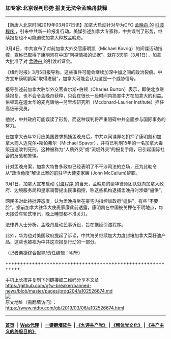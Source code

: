 ### 加专家:北京误判形势 报复无法令孟晚舟获释
------------------------

<div class="post_content">
 <p>
  【新唐人北京时间2019年03月07日讯】加拿大启动针对华为CFO
  <a href="https://www.ntdtv.com/gb/孟晚舟.htm">
   孟晚舟
  </a>
  的
  <a href="https://www.ntdtv.com/gb/引渡程序.htm">
   引渡程序
  </a>
  ，引来中共新一轮报复行动。美媒引述加拿大专家称，中共误判了形势，继续报复也不可能迫使加拿大释放孟晚舟。
 </p>
 <p>
  3月4日，中共宣布了对前加拿大外交官康明凯（Michael Kovrig）的间谍活动指控，宣称已取得了康明凯在中国“刺探情报的证据”。就在3天前（3月1日），加拿大批准了对
  <a href="https://www.ntdtv.com/gb/孟晚舟.htm">
   孟晚舟
  </a>
  的引渡听证会。
 </p>
 <p>
  《纽约时报》3月5日报导称，这些事件可能会继续加深中加之间的政治裂痕。中方宣布康明凯案“取得进展”，加拿大可能会认为这是一个威胁信号。
 </p>
 <p>
  报导引述前加拿大驻华外交官查尔斯•伯顿（Charles Burton）表示，即使北京继续报复，也不会令孟晚舟获释，只会在很长一段时间内损害中方在加拿大的利益。伯顿现在渥太华的麦克唐纳—劳里埃研究所（Mcdonard-Laurier Institute）担任高级研究员。
 </p>
 <p>
  他说，中共政府可能误读了形势，而这种误判将严重阻碍中共全面参与国际事务的努力。
 </p>
 <p>
  在加拿大去年12月应美国要求抓捕孟晚舟后，中共以间谍罪名扣押了康明凯和加拿大商人迈克尔•斯帕弗尔（Michael Spavor），并将已判刑15年的一名加拿大毒贩迅速改判死刑。这种被称为“人质外交”或“流氓外交”的报复手段，已引起国际社会的反感和警惕。
 </p>
 <p>
  针对孟晚舟案，加拿大特鲁多政府已经表明了不干涉司法的立场，还为此勒令从“政治角度”解读此案的前驻华大使麦家廉
  <span class="st">
   (John McCallum)辞职。
  </span>
 </p>
 <p>
  3月1日，加拿大宣布启动
  <a href="https://www.ntdtv.com/gb/引渡程序.htm">
   引渡程序
  </a>
  的当天，孟晚舟的豪华律师团队就向加拿大政府、边境服务局和皇家骑警提出民事指控，称这些机构逮捕孟晚舟时涉嫌“逼供”。
 </p>
 <p>
  网民多对此持批评态度，认为孟晚舟坐在豪宅内指控加政府“逼供”，有些“不要脸”。据前加拿大驻华大使麦家廉此前透露，康明凯在中国被关押在不明地点，每天接受车轮式审讯，晚上睡觉都不准关灯。
 </p>
 <p>
  法律界人士分析，孟晚舟启动民事诉讼，旨在拖延引渡程序。
 </p>
 <p>
  此外，华为也对美国政府提起了诉讼，中共海关继续加大力度封堵加拿大菜籽油产品，这些也被视为中共这次报复行动的一部分。
 </p>
 <p>
  （记者栗捷综合报导/责任编辑：明轩）
 </p>
 <div class="single_ad">
 </div>
</div>

+++++++++++++++++++++++++++++++++++++++++++++++++++++++++++<br/><br/>
手机上长按并复制下列链接或二维码分享本文章：<br/>
https://github.com/gfw-breaker/banned-news/blob/master/pages/prog204/a102526674.md <br/>
<a href='https://github.com/gfw-breaker/banned-news/blob/master/pages/prog204/a102526674.md'><img src='https://github.com/gfw-breaker/banned-news/blob/master/pages/prog204/a102526674.md.png'/></a> <br/>
原文地址（需翻墙访问）：https://www.ntdtv.com/gb/2019/03/06/a102526674.html


------------------------
#### [首页](https://github.com/gfw-breaker/banned-news/blob/master/README.md) &nbsp;|&nbsp; [Web代理](https://github.com/labour-camp/helloworld) &nbsp;|&nbsp; [一键翻墙软件](https://github.com/gfw-breaker/nogfw/blob/master/README.md) &nbsp;| [《九评共产党》](https://github.com/gfw-breaker/9ping.md/blob/master/README.md#九评之一评共产党是什么) | [《解体党文化》](https://github.com/gfw-breaker/jtdwh.md/blob/master/README.md) | [《共产主义的终极目的》](https://github.com/gfw-breaker/gczydzjmd.md/blob/master/README.md)

